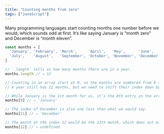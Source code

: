 ```yaml
---
title: "Counting months from zero"
tags: ["JavaScript"]
---
```

Many programming languages start counting months one number before we would, which sounds odd at first. It’s like saying January is “month zero” and December is “month eleven”.

```js
const months = [
  'January', 'February', 'March',     'April',   'May',      'June',
  'July',    'August',   'September', 'October', 'November', 'December'
]

// `.length` tells us how many months there are in a year.
months.length // ⇒ 12

// Counting in an array start at 0, so the months are numbered from 0 to 11.
// A year still has 12 months, but we need to shift their index down by 1.

// While January is the 1st month for us, it’s the 0th entry in the array.
months[0] // ⇒ 'January'

// The index of December is also one less than what we would say.
months[11] // ⇒ 'December'

// The month at the index 12 would be the 13th month, which does not exist.
months[12] // ⇒ undefined
```
